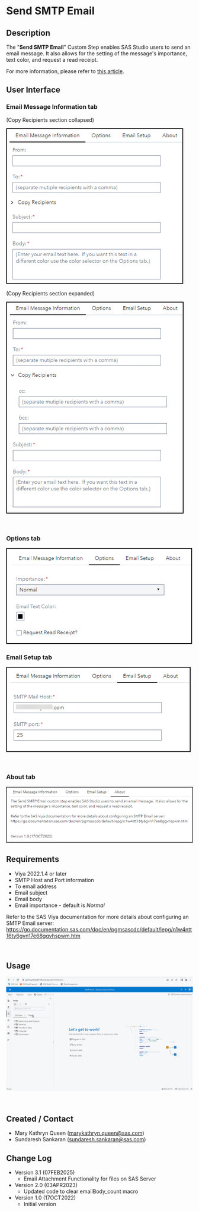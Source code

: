 # Send SMTP Email

## Description

The "**Send SMTP Email**" Custom Step enables SAS Studio users to send an email message.  It also allows for the setting of the message's importance, text color, and request a read receipt.

For more information, please refer to [this article](https://communities.sas.com/t5/SAS-Communities-Library/SAS-Viya-Send-Email-Custom-Step-Featuring-the-Color-Picker/ta-p/839499).

## User Interface

### Email Message Information tab
(Copy Recipients section collapsed)

   ![](img/EmailMessage1.png)

(Copy Recipients section expanded)

   ![](img/EmailMessage2.png)

<br>

### Options tab

   ![](img/Options.png)

### Email Setup tab

   ![](img/EmailSetup.png)

<br>

### About tab

   ![](img/About.png)

## Requirements

* Viya 2022.1.4 or later
* SMTP Host and Port information
* To email address
* Email subject
* Email body
* Email importance - default is *Normal*

Refer to the SAS Viya documentation for more details about configuring an SMTP Email server: https://go.documentation.sas.com/doc/en/pgmsascdc/default/lepg/n1w4ntt16ty6gvn17e68ggvhspwm.htm

<br>

## Usage

![Send SMTP Email Custom Step Usage](./img/Send_SMTP_Email.gif)

<br>

## Created / Contact
- Mary Kathryn Queen (marykathryn.queen@sas.com)
- Sundaresh Sankaran (sundaresh.sankaran@sas.com)


## Change Log

* Version 3.1 (07FEB2025)
    * Email Attachment Functionality for files on SAS Server
* Version 2.0 (03APR2023)
    * Updated code to clear emailBody_count macro
* Version 1.0 (17OCT2022)
    * Initial version